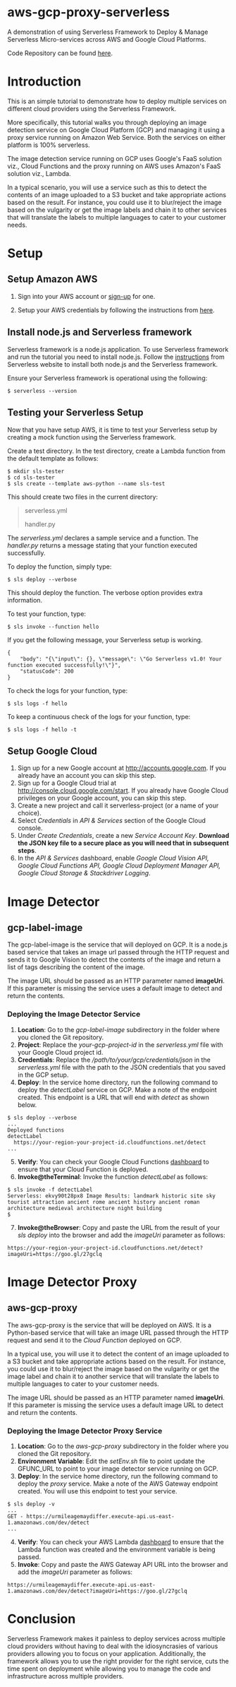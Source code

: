 # aws-gcp-proxy-serverless

A demonstration of using Serverless Framework to Deploy & Manage Serverless Micro-services
across AWS and Google Cloud Platforms.

Code Repository can be found [here](https://github.com/skarlekar/aws-gcp-proxy-serverless).

# Introduction

This is an simple tutorial to demonstrate how to deploy multiple services on different cloud providers using the Serverless Framework.

More specifically, this tutorial walks you through deploying an image detection service on Google Cloud Platform (GCP) and managing it using a proxy service running on Amazon Web Service. Both the services on either platform is 100% serverless.

The image detection service running on GCP uses  Google's FaaS solution viz., Cloud Functions and the proxy running on AWS uses Amazon's FaaS solution viz., Lambda.

In a typical scenario, you will use a service such as this to detect the contents of an image uploaded to a S3 bucket and take appropriate actions based on the result. For instance, you could use it to blur/reject the image based on the vulgarity or get the image labels and chain it to other services that will translate the labels to multiple languages to cater to your customer needs.

# Setup

## Setup Amazon AWS
1. Sign into your AWS account or [sign-up](https://console.aws.amazon.com/console/home?region=us-east-1) for one.

2. Setup your AWS credentials by following the instructions from [here](https://serverless.com/framework/docs/providers/aws/guide/credentials/).

## Install node.js and Serverless framework
Serverless framework is a node.js application. To use Serverless framework and run the tutorial you need to install node.js. Follow the [instructions](https://serverless.com/framework/docs/providers/aws/guide/installation/) from Serverless website to install both node.js and the Serverless framework.

Ensure your Serverless framework is operational using the following:

    $ serverless --version

## Testing your Serverless Setup
Now that you have setup AWS, it is time to test your Serverless setup by creating a mock function using the Serverless framework.

Create a test directory. In the test directory, create a Lambda function from the default template as follows:

    $ mkdir sls-tester
    $ cd sls-tester
    $ sls create --template aws-python --name sls-test

This should create two files in the current directory:

> serverless.yml
>
> handler.py

The *serverless.yml* declares a sample service and a function. The *handler.py*  returns a message stating that your function executed successfully.

To deploy the function, simply type:

    $ sls deploy --verbose

This should deploy the function. The verbose option provides extra information.

To test your function, type:

    $ sls invoke --function hello

If you get the following message, your Serverless setup is working.

    {
        "body": "{\"input\": {}, \"message\": \"Go Serverless v1.0! Your function executed successfully!\"}",
        "statusCode": 200
    }

To check the logs for your function, type:

    $ sls logs -f hello

To keep a continuous check of the logs for your function, type:

    $ sls logs -f hello -t

## Setup Google Cloud

1. Sign up for a new Google account at http://accounts.google.com. If you already have an account you can skip this step.
2. Sign up for a Google Cloud trial at http://console.cloud.google.com/start. If you already have Google Cloud privileges on  your Google account, you can skip this step.
3. Create a new project and call it serverless-project (or a name of your choice).
4. Select *Credentials* in *API & Services* section of the Google Cloud console.
5. Under *Create Credentials*, create a new *Service Account Key*. **Download the JSON key file to a secure place as you will need that in subsequent steps**.
6. In the *API & Services* dashboard, enable *Google Cloud Vision API, Google Cloud Functions API, Google Cloud Deployment Manager API, Google Cloud Storage & Stackdriver Logging*.

# Image Detector

## gcp-label-image

The gcp-label-image is the service that will deployed on GCP. It is a node.js based service that takes an image url passed through the HTTP request and sends it to Google Vision to detect the contents of the image and return a list of tags describing the content of the image.

The image URL should be passed as an HTTP parameter named **imageUri**. If this parameter is missing the service uses a default image to detect and return the contents.

### Deploying the Image Detector Service

1. **Location**: Go to the *gcp-label-image* subdirectory in the folder where you cloned the Git repository.
2. **Project**: Replace the *your-gcp-project-id* in the *serverless.yml* file with your Google Cloud project id.
3. **Credentials**: Replace the */path/to/your/gcp/credentials/json* in the *serverless.yml* file with the path to the JSON credentials that you saved in the GCP setup.
4. **Deploy**: In the service home directory, run the following command to deploy the *detectLabel* service on GCP. Make a note of the endpoint created. This endpoint is a URL that will end with *detect* as shown below.
```shell
$ sls deploy --verbose
...
Deployed functions
detectLabel
  https://your-region-your-project-id.cloudfunctions.net/detect
...
```
5. **Verify**: You can check your Google Cloud Functions [dashboard](https://console.cloud.google.com/functions) to ensure that your Cloud Function is deployed.
6. **Invoke@theTerminal**: Invoke the function *detectLabel* as follows:
```shell
$ sls invoke -f detectLabel
Serverless: ekvy90t28px8 Image Results: landmark historic site sky tourist attraction ancient rome ancient history ancient roman architecture medieval architecture night building
$
```
7. **Invoke@theBrowser**: Copy and paste the URL from the result of your *sls deploy* into the browser and add the *imageUri* parameter as follows:
  ```Far
  https://your-region-your-project-id.cloudfunctions.net/detect?imageUri=https://goo.gl/27gclq
  ```

# Image Detector Proxy

## aws-gcp-proxy
The aws-gcp-proxy is the service that will be deployed on AWS. It is a Python-based service that will take an image URL passed through the HTTP request and send it to the *Cloud Function* deployed on GCP.

In a typical use, you will use it to detect the content of an image uploaded to a S3 bucket and take appropriate actions based on the result. For instance, you could use it to blur/reject the image based on the vulgarity or get the image label and chain it to another service that will translate the labels to multiple languages to cater to your customer needs.

The image URL should be passed as an HTTP parameter named **imageUri**. If this parameter is missing the service uses a default image URL to detect and return the contents.

### Deploying the Image Detector Proxy Service

1. **Location**: Go to the *aws-gcp-proxy* subdirectory in the folder where  you cloned the Git repository.
2. **Environment Variable**: Edit the *setEnv.sh* file to point update the GFUNC_URL to point to your image detector service running on GCP.
3. **Deploy**: In the service home directory, run the following command to deploy the *proxy* service. Make a note of the AWS Gateway endpoint created. You will use this endpoint to test your service.
```shell
$ sls deploy -v
...
GET - https://urmileagemaydiffer.execute-api.us-east-1.amazonaws.com/dev/detect
...
```
4. **Verify**: You can check your AWS Lambda [dashboard](https://console.aws.amazon.com/lambda/home) to ensure that the Lambda function was created and the environment variable is being passed.
5. **Invoke**: Copy and paste the AWS Gateway API URL into the browser and add the *imageUri* parameter as follows:
```Far
https://urmileagemaydiffer.execute-api.us-east-1.amazonaws.com/dev/detect?imageUri=https://goo.gl/27gclq
```

# Conclusion

Serverless Framework makes it painless to deploy services across multiple cloud providers without having to deal with the idiosyncrasies of various providers allowing you to focus on your application. Additionally, the framework allows you to use the right provider for the right service, cuts the time spent on deployment while allowing you to manage the code and infrastructure across multiple providers.
